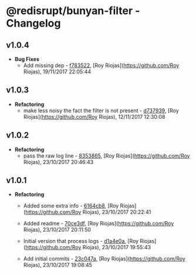 
# @redisrupt/bunyan-filter - Changelog
## v1.0.4
- **Bug Fixes**
  - Add missing dep - [f783522]( undefined/commit/f783522 ), [Roy Riojas](https://github.com/Roy Riojas), 19/11/2017 22:05:44

    
## v1.0.3
- **Refactoring**
  - make less noisy the fact the filter is not present - [d737939]( undefined/commit/d737939 ), [Roy Riojas](https://github.com/Roy Riojas), 12/11/2017 12:30:08

    
## v1.0.2
- **Refactoring**
  - pass the raw log line - [8353865]( undefined/commit/8353865 ), [Roy Riojas](https://github.com/Roy Riojas), 23/10/2017 20:46:43

    
## v1.0.1
- **Refactoring**
  - Added some extra info - [6164cb8]( undefined/commit/6164cb8 ), [Roy Riojas](https://github.com/Roy Riojas), 23/10/2017 20:22:41

    
  - Added readme - [70ce3df]( undefined/commit/70ce3df ), [Roy Riojas](https://github.com/Roy Riojas), 23/10/2017 20:11:50

    
  - Initial version that process logs - [d1a4e0a]( undefined/commit/d1a4e0a ), [Roy Riojas](https://github.com/Roy Riojas), 23/10/2017 19:55:43

    
  - Add initial commits - [23c047a]( undefined/commit/23c047a ), [Roy Riojas](https://github.com/Roy Riojas), 23/10/2017 19:08:45

    
